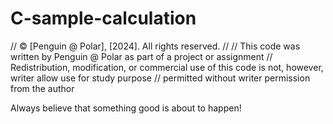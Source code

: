 # C-sample-calculation

// © [Penguin @ Polar], [2024]. All rights reserved.
//
// This code was written by Penguin @ Polar as part of a project or assignment 
// Redistribution, modification, or commercial use of this code is not, however, writer allow use for study purpose
// permitted without writer permission from the author

Always believe that something good is about to happen!

